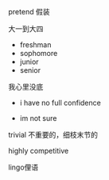 pretend 假装

大一到大四

- freshman
- sophomore
- junior
- senior

我心里没底

- i have no full confidence

- im not sure

trivial 不重要的，细枝末节的

highly competitive 

lingo俚语

